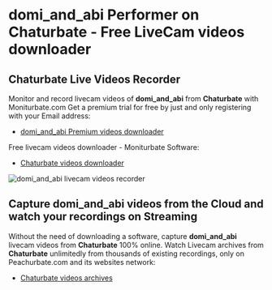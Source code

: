 # domi_and_abi Performer on Chaturbate - Free LiveCam videos downloader

## Chaturbate Live Videos Recorder

Monitor and record livecam videos of **domi_and_abi** from **Chaturbate** with Moniturbate.com
Get a premium trial for free by just and only registering with your Email address:
* [domi_and_abi Premium videos downloader](https://moniturbate.com/request-demo-licence-key.html)

Free livecam videos downloader - Moniturbate Software:
* [Chaturbate videos downloader](https://moniturbate.com/moniturbate-download-software.html)

![domi_and_abi livecam videos recorder](https://peachurnet.com/templates/moniturbate-software.png)


## Capture domi_and_abi videos from the Cloud and watch your recordings on Streaming

Without the need of downloading a software, capture **domi_and_abi** livecam videos from **Chaturbate** 100% online.
Watch Livecam archives from **Chaturbate** unlimitedly from thousands of existing recordings, only on Peachurbate.com and its websites network:
* [Chaturbate videos archives](https://peachurnet.com/)